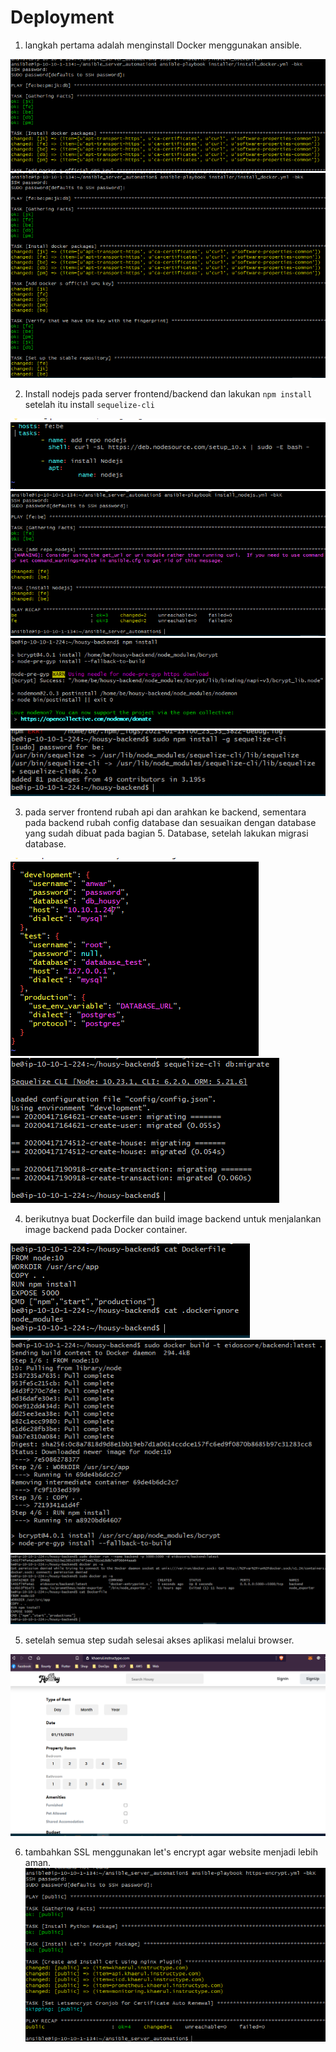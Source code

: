 # Deployment

1. langkah pertama adalah menginstall Docker menggunakan ansible.

![0](1.PNG)
![0](2.PNG)

2. Install nodejs pada server frontend/backend dan lakukan ```npm install``` setelah itu install ```sequelize-cli```

![0](3.PNG)
![0](4.PNG)
![0](5.PNG)
![0](6.PNG)

3. pada server frontend rubah api dan arahkan ke backend, sementara pada backend rubah config database dan sesuaikan dengan database yang sudah dibuat pada bagian 5. Database, setelah lakukan migrasi database.

![0](7.PNG)
![0](8.PNG)

4. berikutnya buat Dockerfile dan build image backend untuk menjalankan image backend pada Docker container.

![0](9.PNG)
![0](10.PNG)
![0](11.PNG)

5. setelah semua step sudah selesai akses aplikasi melalui browser.

![0](12.PNG)

6. tambahkan SSL menggunakan let's encrypt agar website menjadi lebih aman.
![0](13.PNG)